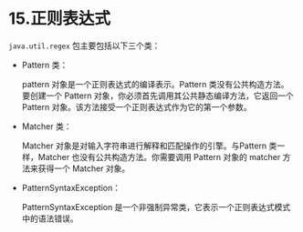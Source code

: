 # 15.正则表达式

`java.util.regex` 包主要包括以下三个类：

*   Pattern 类：

    pattern 对象是一个正则表达式的编译表示。Pattern 类没有公共构造方法。要创建一个 Pattern 对象，你必须首先调用其公共静态编译方法，它返回一个 Pattern 对象。该方法接受一个正则表达式作为它的第一个参数。
*   Matcher 类：

    Matcher 对象是对输入字符串进行解释和匹配操作的引擎。与Pattern 类一样，Matcher 也没有公共构造方法。你需要调用 Pattern 对象的 matcher 方法来获得一个 Matcher 对象。
*   PatternSyntaxException：

    PatternSyntaxException 是一个非强制异常类，它表示一个正则表达式模式中的语法错误。
